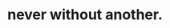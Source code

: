 ---
layout: /src/layouts/CaseStudyLayout.astro
title: never without another.
theme: valentine
color: text-neutral

description: Lorem, ipsum dolor sit amet consectetur adipisicing elit. Nulla dolorum vel id debitis ullam neque nihil dignissimos saepe architecto laborum commodi ad possimus eveniet provident, nemo magni, perspiciatis laudantium atque!
role: software, branding, ux/ui
year: 2022
client: Robert Kugler

isoione: /nwa.png
isoitwo: /nwa.png
isoithree: /nwa.png


challenge: the challenge.
challengeOne: Lorem, ipsum dolor sit amet consectetur adipisicing elit. Nulla dolorum vel id debitis ullam neque nihil dignissimos saepe architecto laborum commodi ad possimus eveniet provident, nemo magni, perspiciatis laudantium atque!
challengeTwo: Lorem, ipsum dolor sit amet consectetur adipisicing elit. Nulla dolorum vel id debitis ullam neque nihil dignissimos saepe architecto laborum commodi ad possimus eveniet provident, nemo magni, perspiciatis laudantium atque!

istione: /nwa-left.png
istitwo: /nwa-mid.png
istithree: /nwa-right.png

solution: the solution.
solutionOne: Lorem, ipsum dolor sit amet consectetur adipisicing elit. Nulla dolorum vel id debitis ullam neque nihil dignissimos saepe architecto laborum commodi ad possimus eveniet provident, nemo magni, perspiciatis laudantium atque!
solutionTwo: Lorem, ipsum dolor sit amet consectetur adipisicing elit. Nulla dolorum vel id debitis ullam neque nihil dignissimos saepe architecto laborum commodi ad possimus eveniet provident, nemo magni, perspiciatis laudantium atque!
video: /yaba-video.webm

waveOne: /nw-one.svg
waveTwo: /nw-two.svg

takeaway: main takeaways.
takeawayOne: Lorem, ipsum dolor sit amet consectetur adipisicing elit. Nulla dolorum vel id debitis ullam neque nihil dignissimos saepe architecto laborum commodi ad possimus eveniet provident, nemo magni,
takeawayTwo: Lorem, ipsum dolor sit amet consectetur adipisicing elit. Nulla dolorum vel id debitis ullam neque nihil dignissimos saepe architecto laborum commodi ad possimus eveniet provident, nemo magni, 


next: /case-studies/groomify
previous: /case-studies/yaba
---